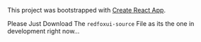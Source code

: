 This project was bootstrapped with [Create React App](https://github.com/facebook/create-react-app).

Please Just Download The `redfoxui-source` File as its the one in development right now...
